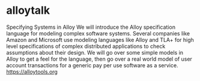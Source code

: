 # alloytalk
Specifying Systems in Alloy
We will introduce the Alloy specification language for modeling complex software systems.
Several companies like Amazon and Microsoft use modeling languages like Alloy and TLA+ for high level specifications of complex distributed applications to check assumptions about their design. We will go over some simple models in Alloy to get a feel for the language, then go over a real world model of user account transactions for a generic pay per use software as a service.  https://alloytools.org
